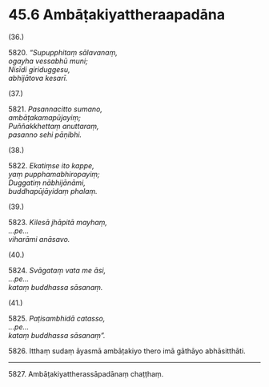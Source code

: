 # 45.6 Ambāṭakiyattheraapadāna

(36.)

5820\. _“Supupphitaṃ sālavanaṃ,_  
_ogayha vessabhū muni;_  
_Nisīdi giriduggesu,_  
_abhijātova kesarī._  

(37.)

5821\. _Pasannacitto sumano,_  
_ambāṭakamapūjayiṃ;_  
_Puññakkhettaṃ anuttaraṃ,_  
_pasanno sehi pāṇibhi._  

(38.)

5822\. _Ekatiṃse ito kappe,_  
_yaṃ pupphamabhiropayiṃ;_  
_Duggatiṃ nābhijānāmi,_  
_buddhapūjāyidaṃ phalaṃ._  

(39.)

5823\. _Kilesā jhāpitā mayhaṃ,_  
_…pe…_  
_viharāmi anāsavo._  

(40.)

5824\. _Svāgataṃ vata me āsi,_  
_…pe…_  
_kataṃ buddhassa sāsanaṃ._  

(41.)

5825\. _Paṭisambhidā catasso,_  
_…pe…_  
_kataṃ buddhassa sāsanaṃ”._  

5826\. Itthaṃ sudaṃ āyasmā ambāṭakiyo thero imā gāthāyo abhāsitthāti.

---

5827\. Ambāṭakiyattherassāpadānaṃ chaṭṭhaṃ.
